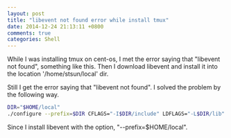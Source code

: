 ```yaml
---
layout: post
title: "libevent not found error while install tmux"
date: 2014-12-24 21:13:11 +0800
comments: true
categories: Shell
---
```

While I was installing tmux on cent-os, I met the error saying that "libevent not found", something like this. Then I download libevent and install it into the location '/home/stsun/local' dir.

Still I get the error saying that "libevent not found". I solved the problem by the following way.

```sh
DIR="$HOME/local"
./configure --prefix=$DIR CFLAGS="-I$DIR/include" LDFLAGS="-L$DIR/lib"
```

Since I install libevent with the option, "--prefix=$HOME/local".